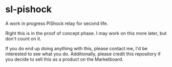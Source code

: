 # sl-pishock
A work in progress PiShock relay for second life.

Right this is in the proof of concept phase. I may work on this more later, but don't count on it.

If you do end up doing anything with this, please contact me, I'd be interested to see what you do.
Additionally, please credit this repository if you decide to sell this as a product on the Marketboard.
